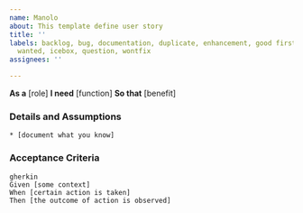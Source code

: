 ```yaml
---
name: Manolo
about: This template define user story
title: ''
labels: backlog, bug, documentation, duplicate, enhancement, good first issue, help
  wanted, icebox, question, wontfix
assignees: ''

---
```

**As a** [role]
**I need** [function]
**So that** [benefit]

### Details and Assumptions
    * [document what you know]

### Acceptance Criteria
    gherkin
    Given [some context]
    When [certain action is taken]
    Then [the outcome of action is observed]
